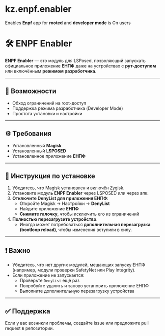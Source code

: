 # kz.enpf.enabler

Enables **Enpf** app for **rooted** and **developer mode** is On users


# 🛠 ENPF Enabler

**ENPF Enabler** — это модуль для LSPosed, позволяющий запускать официальное приложение **ЕНПФ** даже на устройствах с **рут-доступом** или включённым **режимом разработчика**.

---

## 🚀 Возможности

- Обход ограничений на root-доступ
- Поддержка режима разработчика (Developer Mode)
- Простота установки и настройки

---

## ⚙️ Требования

- Установленный **Magisk**
- Установленный **LSPOSED**
- Установленное приложение **ЕНПФ**

---

## 📌 Инструкция по установке

1. Убедитесь, что Magisk установлен и включён Zygisk.
2. Установите модуль **ENPF Enabler** через LSPOSED или через апк.
3. **Отключите DenyList для приложения ЕНПФ**:
   - Откройте Magisk → Настройки → **DenyList**
   - Найдите приложение **ЕНПФ**
   - **Снимите галочку**, чтобы исключить его из ограничений
4. **Полностью перезагрузите устройство**.
   - Иногда может потребоваться **дополнительная перезагрузка (bootloop reload)**, чтобы изменения вступили в силу.

---

## ❗ Важно

- Убедитесь, что нет других модулей, мешающих запуску ЕНПФ (например, модули проверки SafetyNet или Play Integrity).
- Если приложение не запускается:
  - Проверьте `DenyList` ещё раз
  - Попробуйте удалить и заново установить приложение ЕНПФ
  - Выполните дополнительную перезагрузку устройства

---

## ✅ Поддержка

Если у вас возникли проблемы, создайте issue или предложите pull request в репозитории.

